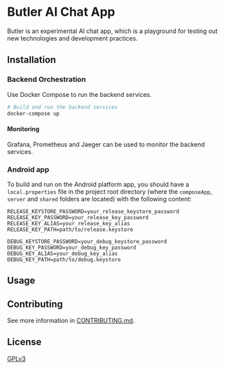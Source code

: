 # Butler AI Chat App

Butler is an experimental AI chat app, which is a playground for testing out new technologies and development practices.

## Installation

### Backend Orchestration

Use Docker Compose to run the backend services.

```bash
# Build and run the backend services
docker-compose up
```

#### Monitoring

Grafana, Prometheus and Jaeger can be used to monitor the backend services.

### Android app

To build and run on the Android platform app, you should have a `local.properties` file in the project root directory (where the `composeApp`, `server` and `shared` folders are located) with the following content:

```properties
RELEASE_KEYSTORE_PASSWORD=your_release_keystore_password
RELEASE_KEY_PASSWORD=your_release_key_password
RELEASE_KEY_ALIAS=your_release_key_alias
RELEASE_KEY_PATH=path/to/release.keystore

DEBUG_KEYSTORE_PASSWORD=your_debug_keystore_password
DEBUG_KEY_PASSWORD=your_debug_key_password
DEBUG_KEY_ALIAS=your_debug_key_alias
DEBUG_KEY_PATH=path/to/debug.keystore
```

## Usage

## Contributing

See more information in [CONTRIBUTING.md](CONTRIBUTING.md).

## License

[GPLv3](https://www.gnu.org/licenses/gpl-3.0.html)
